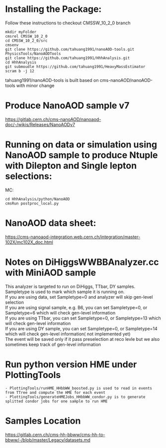 # Installing the Package:

Follow these instructions to checkout CMSSW_10_2_0 branch   
```
mkdir myFolder   
cmsrel CMSSW_10_2_0   
cd CMSSW_10_2_0/src   
cmsenv
git clone https://github.com/tahuang1991/nanoAOD-tools.git PhysicsTools/NanoAODTools   
git clone https://github.com/tahuang1991/HhhAnalysis.git   
cd HhhAnalysis
git submoudle https://github.com/tahuang1991/HeavyMassEstimator
scram b -j 12   
```
tahuang1991/nanoAOD-tools is built based on cms-nanoAOD/nanoAOD-tools with minor change

# Produce NanoAOD sample v7
https://gitlab.cern.ch/cms-nanoAOD/nanoaod-doc/-/wikis/Releases/NanoAODv7

# Running on data or simulation using NanoAOD sample to produce Ntuple with Dilepton and Single lepton selections:   

MC:
```
cd HhhAnalysis/python/NanoAOD
cmsRun postproc_local.py
```
# NanoAOD data sheet: 
https://cms-nanoaod-integration.web.cern.ch/integration/master-102X/mc102X_doc.html

# Notes on DiHiggsWWBBAnalyzer.cc with MiniAOD sample
This analyzer is targeted to run on DiHiggs, TTbar, DY samples.     
Sampletype is used to mark which sample it is running on.   
If you are using data, set Sampletype=0 and analyzer will skip gen-level selection   
If you are using signal sample, e.g. B6, you can set Sampletype=0, or Sampletype=6 which will check gen-level information   
If you are using TTbar, you can set Sampletype=0, or Sampletype=13 which will check gen-level information   
If you are using DY sample, you can set Sampletype=0, or Sampletype=14 which will check gen-level information( not implemented yet)   
The event will be saved only if it pass preselection at reco levle but we also sometimes keep track of gen-level information   
 
# Run python version HME under PlottingTools
    - PlottingTools/runHME_HHbbWW_boosted.py is used to read in events from TTree and compute the HME for each event
    - PlottingTools/generateHMEJobs_HHbbWW_condor.py is to generate splitted condor jobs for one sample to run HME 


# Samples Location
https://gitlab.cern.ch/cms-hh-bbww/cms-hh-to-bbww/-/blob/master/Legacy/datasets.md
